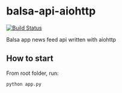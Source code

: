 # balsa-api-aiohttp

[![Build Status](https://travis-ci.org/tonyvu2014/balsa-api-aiohttp.svg?branch=master)](https://travis-ci.org/tonyvu2014/balsa-api-aiohttp)

Balsa app news feed api written with aiohttp

## How to start

From root folder, run:

```bash
python app.py
```